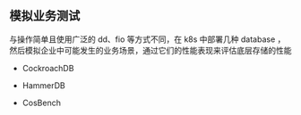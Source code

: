 ## 模拟业务测试

与操作简单且使用广泛的 dd、fio 等方式不同，在 k8s 中部署几种 database ，然后模拟企业中可能发生的业务场景，通过它们的性能表现来评估底层存储的性能

- CockroachDB

- HammerDB

- CosBench